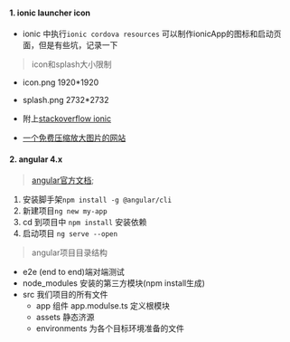 #### 1. ionic launcher icon
- ionic 中执行`ionic cordova resources` 可以制作ionicApp的图标和启动页面，但是有些坑，记录一下

> icon和splash大小限制

- icon.png  1920*1920 
- splash.png 2732*2732 

- 附上[stackoverflow ionic
](https://stackoverflow.com/questions/29013825/ionic-splash-screen-error-unable-to-read-uploaded-image/31399846)
- [一个免费压缩放大图片的网站](http://www.yasuotu.com/)

#### 2. angular 4.x
> [angular官方文档](https://angular.io/guide/quickstart);

 1. 安装脚手架`npm install -g @angular/cli`
 2. 新建项目`ng new my-app`
 3. cd 到项目中 `npm install` 安装依赖
 4. 启动项目 `ng serve --open`
 
> angular项目目录结构
 
 - e2e (end to end)端对端测试
 - node_modules 安装的第三方模块(npm install生成)
 - src 我们项目的所有文件
   - app  组件 app.modulse.ts 定义根模块
   - assets 静态济源
   - environments 为各个目标环境准备的文件